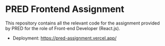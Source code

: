 # PRED Frontend Assignment

This repository contains all the relevant code for the assignment provided by PRED for the role of Front-end Developer (React.js).

- Deployment: <https://pred-assignment.vercel.app/>
